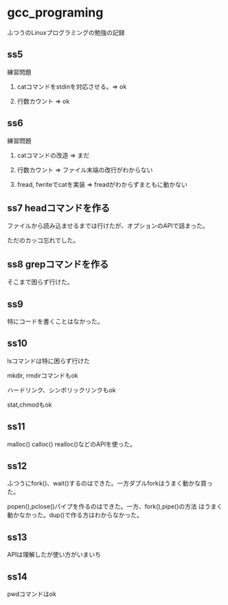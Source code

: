 # gcc_programing
ふつうのLinuxプログラミングの勉強の記録

## ss5

練習問題

1) catコマンドをstdinを対応させる。=> ok


2) 行数カウント                    => ok

## ss6

練習問題

1) catコマンドの改造 => まだ


2) 行数カウント => ファイル末端の改行がわからない


3) fread, fwriteでcatを実装 => freadがわからずまともに動かない

## ss7 headコマンドを作る

ファイルから読み込ませるまでは行けたが、オプションのAPIで詰まった。

ただのカッコ忘れでした。

## ss8 grepコマンドを作る

そこまで困らず行けた。

## ss9

特にコードを書くことはなかった。

## ss10

lsコマンドは特に困らず行けた

mkdir, rmdirコマンドもok

ハードリンク、シンボリックリンクもok

stat,chmodもok

## ss11

malloc() calloc() realloc()などのAPIを使った。

## ss12

ふつうにfork()、wait()するのはできた。一方ダブルforkはうまく動かな買った。


popen(),pclose()パイプを作るのはできた。一方、fork(),pipe()の方法
はうまく動かなかった。dup()で作る方はわからなかった。 

## ss13

APIは理解したが使い方がいまいち

## ss14

pwdコマンドはok


